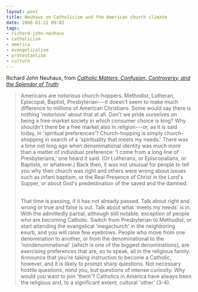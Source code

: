 ```yaml
---
layout: post
title: Neuhaus on Catholicism and the American church climate
date: 2008-01-22 09:02
tags:
- richard-john-neuhaus
- catholicism
- america
- evangelicalism
- protestantism
- culture
---
```

Richard John Neuhaus, from *[Catholic Matters: Confusion, Controversy, and the Splendor of Truth](http://www.amazon.com/Catholic-Matters-Confusion-Controversy-Splendor/dp/B000MKYKCC/ref=pd_bbs_sr_1?ie=UTF8&s=books&qid=1201010038&sr=8-1)*:

<blockquote>
Americans are notorious church-hoppers. Methodist, Lutheran, Episcopal, Baptist, Presbyterian---it doesn't seem to make much difference to millions of American Christians. Some would say there is nothing 'notorious' about that at all. Don't we pride ourselves on being a free-market society in which consumer choice is king? Why shouldn't there be a free market also in religion---or, as it is said today, in 'spiritual preferences'? Church-hopping is simply church-shopping in search of a 'spirituality that meets my needs.' There was a time not long ago when denominational identity was much more than a matter of individual preference: 'I come from a long line of Presbyterians,' one heard it said. (Or Lutherans, or Episcopalians, or Baptists, or whatever.) Back then, it was not unusual for people to tell you why their church was right and others were wrong about issues such as infant baptism, or the Real Presence of Christ in the Lord's Supper, or about God's predestination of the saved and the damned.<br><br>

That time is passing, if it has not already passed. Talk about right and wrong or true and false is out. Talk about what 'meets my needs' is in. With the admittedly partial, although still notable, exception of people who are becoming Catholic. Switch from Presbyterian to Methodist, or start attending the evangelical 'megachurch' in the neighboring exurb, and you will raise few eyebrows. People who move from one denomination to another, or from the denominational to the 'nondenominational' (which is one of the biggest denominations), are exercising preferences that are, so to speak, all in the religious family. Announce that you're taking instruction to become a Catholic, however, and it is likely to prompt sharp questions. Not necessary hostile questions, mind you, but questions of intense curiosity. Why would you want to join 'them'? Catholics in America have always been the religious and, to a significant extent, cultural 'other' (3-4).
</blockquote>
